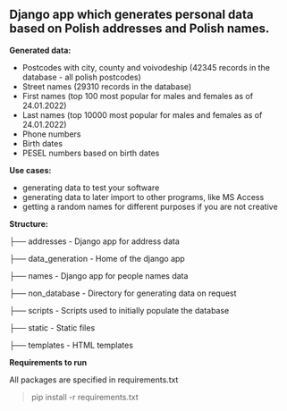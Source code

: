 ## Django app which generates personal data based on Polish addresses and Polish names.

**Generated data:**
 - Postcodes with city, county and voivodeship (42345 records in the database - all polish postcodes)
 - Street names (29310 records in the database)
 - First names (top 100 most popular for males and females as of 24.01.2022)
 - Last names (top 10000 most popular for males and females as of 24.01.2022)
 - Phone numbers
 - Birth dates
 - PESEL numbers based on birth dates

**Use cases:**
 - generating data to test your software
 - generating data to later import to other programs, like MS Access
 - getting a random names for different purposes if you are not creative

**Structure:**
 
├── addresses - Django app for address data

├── data_generation - Home of the django app

├── names - Django app for people names data

├── non_database - Directory for generating data on request

├── scripts - Scripts used to initially populate the database

├── static - Static files

├── templates - HTML templates

**Requirements to run**

All packages are specified in requirements.txt

> pip install -r requirements.txt